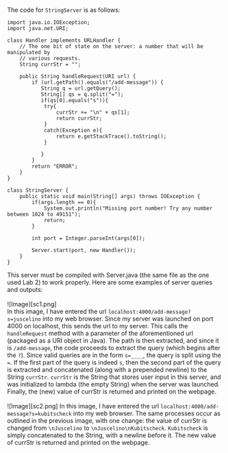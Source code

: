 The code for `StringServer` is as follows:  
```
import java.io.IOException;
import java.net.URI;

class Handler implements URLHandler {
    // The one bit of state on the server: a number that will be manipulated by
    // various requests.
    String currStr = "";

    public String handleRequest(URI url) {
        if (url.getPath().equals("/add-message")) {
           String q = url.getQuery();
           String[] qs = q.split("=");
           if(qs[0].equals("s")){
            try{
                currStr += "\n" + qs[1];
                return currStr;
            }
            catch(Exception e){
                return e.getStackTrace().toString();
            }
                
           }
        }
        return "ERROR";
    }
}

class StringServer {
    public static void main(String[] args) throws IOException {
        if(args.length == 0){
            System.out.println("Missing port number! Try any number between 1024 to 49151");
            return;
        }

        int port = Integer.parseInt(args[0]);

        Server.start(port, new Handler());
    }
}
```  
This server must be compiled with Server.java (the same file as the one used Lab 2) to work properly. Here are some examples of server queries and outputs:  
<br>
![Image][sc1.png]  
In this image, I have entered the url `localhost:4000/add-message?s=juscelino` into my web browser. Since my server was launched on port 4000 on localhost, this sends the url to my server. This calls the `handleRequest` method with a parameter of the aforementioned url (packaged as a URI object in Java). The path is then extracted, and since it is `/add-message`, the code proceeds to extract the query (which begins after the `?`). Since valid queries are in the form `s=____`, the query is split using the `=`. If the first part of the query is indeed `s`, then the second part of the query is extracted and concatenated (along with a prepended newline) to the String `currStr`. `currStr` is the String that stores user input in this server, and was initialized to lambda (the empty String) when the server was launched. Finally, the (new) value of currStr is returned and printed on the webpage.  
<br>
![Image][sc2.png]
In this image, I have entered the url `localhost:4000/add-message?s=kubitscheck` into my web browser. The same processes occur as outlined in the previous image, with one change: the value of currStr is changed from `\nJuscelino` to `\nJuscelino\nKubitscheck`. `Kubitscheck` is simply concatenated to the String, with a newline before it. The new value of currStr is returned and printed on the webpage.
<br><br><br>


